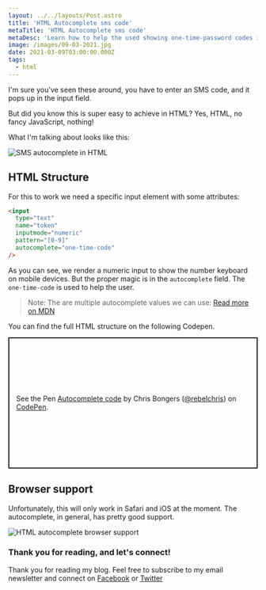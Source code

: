 ```yaml
---
layout: ../../layouts/Post.astro
title: 'HTML Autocomplete sms code'
metaTitle: 'HTML Autocomplete sms code'
metaDesc: 'Learn how to help the used showing one-time-password codes in HTML.'
image: /images/09-03-2021.jpg
date: 2021-03-09T03:00:00.000Z
tags:
  - html
---
```


I'm sure you've seen these around, you have to enter an SMS code, and it pops up in the input field.

But did you know this is super easy to achieve in HTML?
Yes, HTML, no fancy JavaScript, nothing!

What I'm talking about looks like this:

![SMS autocomplete in HTML](https://cdn.hashnode.com/res/hashnode/image/upload/v1614841469854/LV7QqkChh.png)

## HTML Structure

For this to work we need a specific input element with some attributes:

```html
<input
  type="text"
  name="token"
  inputmode="numeric"
  pattern="[0-9]"
  autocomplete="one-time-code"
/>
```

As you can see, we render a numeric input to show the number keyboard on mobile devices.
But the proper magic is in the `autocomplete` field. The `one-time-code` is used to help the user.

> Note: The are multiple autocomplete values we can use: [Read more on MDN](https://developer.mozilla.org/en-US/docs/Web/HTML/Attributes/autocomplete)

You can find the full HTML structure on the following Codepen.

<p class="codepen" data-height="265" data-theme-id="dark" data-default-tab="css,result" data-user="rebelchris" data-slug-hash="YzpvboM" style="height: 265px; box-sizing: border-box; display: flex; align-items: center; justify-content: center; border: 2px solid; margin: 1em 0; padding: 1em;" data-pen-title="Autocomplete code">
  <span>See the Pen <a href="https://codepen.io/rebelchris/pen/YzpvboM">
  Autocomplete code</a> by Chris Bongers (<a href="https://codepen.io/rebelchris">@rebelchris</a>)
  on <a href="https://codepen.io">CodePen</a>.</span>
</p>
<script async src="https://cpwebassets.codepen.io/assets/embed/ei.js"></script>

## Browser support

Unfortunately, this will only work in Safari and iOS at the moment.
The autocomplete, in general, has pretty good support.

![HTML autocomplete browser support](https://caniuse.bitsofco.de/image/input-autocomplete-onoff.png)

### Thank you for reading, and let's connect!

Thank you for reading my blog. Feel free to subscribe to my email newsletter and connect on [Facebook](https://www.facebook.com/DailyDevTipsBlog) or [Twitter](https://twitter.com/DailyDevTips1)
